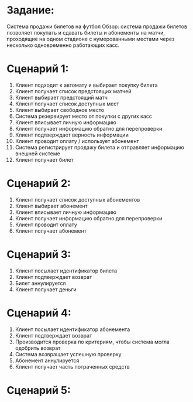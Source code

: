 # Задание:  
Система продажи билетов на футбол Обзор: система продажи билетов позволяет покупать и сдавать билеты и абонементы на матчи, проходящие на одном стадионе с нумерованными местами через несколько одновременно работающих касс.

# Сценарий 1:  
 1. Клиент подходит к автомату и выбирает покупку билета
 1. Клиент получает список предстоящих матчей
 1. Клиент выбирает предстоящий матч
 1. Клиент получает список доступных мест
 1. Клиент выбирает свободное место
 1.  Система резервирует место от покупки с других касс
 1.  Клиент вписывает личную информацию
 1.  Клиент получает информацию обратно для перепроверки
 1.  Клиент подтверждает верность информации
 1.  Клиент проводит оплату / использует абонемент
 1.  Система регистрирует продажу билета и отправляет информацию внешней системе
 1.  Клиент получает билет

# Сценарий 2:
  1. Клиент получает список доступных абонементов
  1. Клиент выбирает абонемент
  1. Клиент вписывает личную информацию
  1. Клиент получает информацию обратно для перепроверки
  1. Клиент проводит оплату
  1. Клиент получает абонемент

# Сценарий 3:
  1. Клиент посылает идентификатор билета
  1. Клиент подтверждает возврат
  1. Билет аннулируется
  1. Клиент получает деньги

# Сценарий 4:
  1. Клиент посылает идентификатор абонемента
  1. Клиент подтверждает возврат
  1. Производится проверка по критериям, чтобы система могла одобрить возврат
  1. Система возвращает успешную проверку
  1. Абонемент аннулируется
  1. Клиент получает часть потраченных средств

# Сценарий 5:


